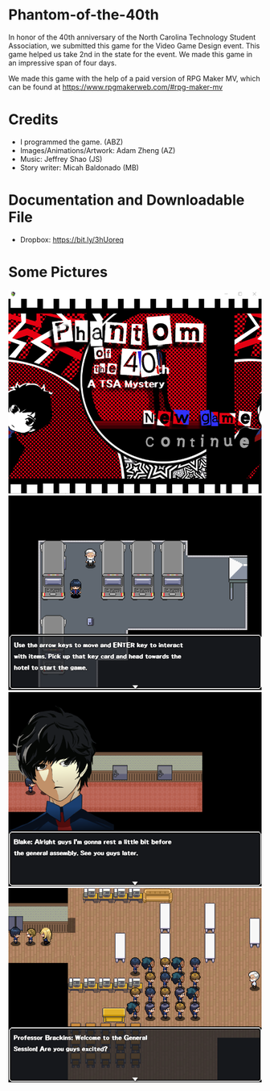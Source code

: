 # Phantom-of-the-40th
In honor of the 40th anniversary of the North Carolina Technology Student Association, we submitted this game for the Video Game Design event. This game helped us take 2nd in the state for the event. We made this game in an impressive span of four days.

We made this game with the help of a paid version of RPG Maker MV, which can be found at https://www.rpgmakerweb.com/#rpg-maker-mv

# Credits
 - I programmed the game. (ABZ)
 - Images/Animations/Artwork: Adam Zheng (AZ)
 - Music: Jeffrey Shao (JS)
 - Story writer: Micah Baldonado (MB)
 
 # Documentation and Downloadable File
 - Dropbox: https://bit.ly/3hUoreq
 
 # Some Pictures
 ![title screen](pics/phantom_title.PNG)
 ![intro](pics/intro.PNG)
 ![dialogue](pics/dialogue.PNG)
 ![general assembly room](pics/general%20assembly.PNG)

